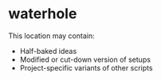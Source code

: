 # waterhole

This location may contain:

* Half-baked ideas
* Modified or cut-down version of setups
* Project-specific variants of other scripts


